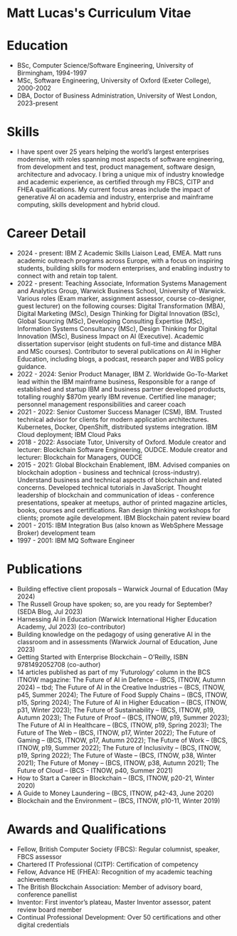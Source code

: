# Matt Lucas's Curriculum Vitae

# Education
* BSc, Computer Science/Software Engineering, University of Birmingham, 1994-1997
* MSc, Software Engineering, University of Oxford (Exeter College), 2000-2002
* DBA, Doctor of Business Administration, University of West London, 2023-present

# Skills
* I have spent over 25 years helping the world’s largest enterprises modernise, with roles spanning most aspects of software engineering, from development and test, product management, software design, architecture and advocacy. I bring a unique mix of industry knowledge and academic experience, as certified through my FBCS, CITP and FHEA qualifications. My current focus areas include the impact of generative AI on academia and industry, enterprise and mainframe computing, skills development and hybrid cloud.

# Career Detail
* 2024 - present: IBM Z Academic Skills Liaison Lead, EMEA. Matt runs academic outreach programs across Europe, with a focus on inspiring students, building skills for modern enterprises, and enabling industry to connect with and retain top talent.
* 2022 - present: Teaching Associate, Information Systems Management and Analytics Group, Warwick Business School, University of Warwick. Various roles (Exam marker, assignment assessor, course co-designer, guest lecturer) on the following courses: Digital Transformation (MBA), Digital Marketing (MSc), Design Thinking for Digital Innovation (BSc), Global Sourcing (MSc), Developing Consulting Expertise (MSc), Information Systems Consultancy (MSc), Design Thinking for Digital Innovation (MSc), Business Impact on AI (Executive). Academic dissertation supervisor (eight students on full-time and distance MBA and MSc courses). Contributor to several publications on AI in Higher Education, including blogs, a podcast, research paper and WBS policy guidance.
* 2022 - 2024: Senior Product Manager, IBM Z. Worldwide Go-To-Market lead within the IBM mainframe business, Responsible for a range of established and startup IBM and business partner developed products, totalling roughly $870m yearly IBM revenue. Certified line manager; personnel management responsibilities and career coach
* 2021 - 2022: Senior Customer Success Manager (CSM), IBM. Trusted technical advisor for clients for modern application architectures. Kubernetes, Docker, OpenShift, distributed systems integration. IBM Cloud deployment; IBM Cloud Paks
* 2018 - 2022: Associate Tutor, University of Oxford. Module creator and lecturer: Blockchain Software Engineering, OUDCE. Module creator and lecturer: Blockchain for Managers, OUDCE
* 2015 - 2021: Global Blockchain Enablement, IBM. Advised companies on blockchain adoption - business and technical (cross-industry). Understand business and technical aspects of blockchain and related concerns. Developed technical tutorials in JavaScript. Thought leadership of blockchain and communication of ideas - conference presentations, speaker at meetups, author of printed magazine articles, books, courses and certifications. Ran design thinking workshops for clients; promote agile development. IBM Blockchain patent review board 
* 2001 - 2015: IBM Integration Bus (also known as WebSphere Message Broker) development team
* 1997 - 2001: IBM MQ Software Engineer

# Publications
* Building effective client proposals – Warwick Journal of Education (May 2024)
* The Russell Group have spoken; so, are you ready for September? (SEDA Blog, Jul 2023)
* Harnessing AI in Education (Warwick International Higher Education Academy, Jul 2023) (co-contributor)
* Building knowledge on the pedagogy of using generative AI in the classroom and in assessments (Warwick Journal of Education, June 2023)
* Getting Started with Enterprise Blockchain – O’Reilly, ISBN 9781492052708 (co-author)
* 14 articles published as part of my ‘Futurology’ column in the BCS ITNOW magazine: The Future of AI in Defence – (BCS, ITNOW, Autumn 2024) – tbd; The Future of AI in the Creative Industries – (BCS, ITNOW, p45, Summer 2024); The Future of Food Supply Chains – (BCS, ITNOW, p15, Spring 2024); The Future of AI in Higher Education – (BCS, ITNOW, p31, Winter 2023); The Future of Sustainability – (BCS, ITNOW, p19, Autumn 2023); The Future of Proof – (BCS, ITNOW, p19, Summer 2023); The Future of AI in Healthcare – (BCS, ITNOW, p19, Spring 2023); The Future of The Web – (BCS, ITNOW, p17, Winter 2022); The Future of Gaming – (BCS, ITNOW, p17, Autumn 2022); The Future of Work – (BCS, ITNOW, p19, Summer 2022); The Future of Inclusivity – (BCS, ITNOW, p19, Spring 2022); The Future of Waste – (BCS, ITNOW, p38, Winter 2021); The Future of Money – (BCS, ITNOW, p38, Autumn 2021); The Future of Cloud – (BCS - ITNOW, p40, Summer 2021)
* How to Start a Career in Blockchain – (BCS, ITNOW, p20-21, Winter 2020)
* A Guide to Money Laundering – (BCS, ITNOW, p42-43, June 2020)
* Blockchain and the Environment – (BCS, ITNOW, p10-11, Winter 2019)

# Awards and Qualifications
* Fellow, British Computer Society (FBCS): Regular columnist, speaker, FBCS assessor
* Chartered IT Professional (CITP): Certification of competency 
* Fellow, Advance HE (FHEA): Recognition of my academic teaching achievements
* The British Blockchain Association: Member of advisory board, conference panellist
* Inventor: First inventor’s plateau, Master Inventor assessor, patent review board member
* Continual Professional Development: Over 50 certifications and other digital credentials

